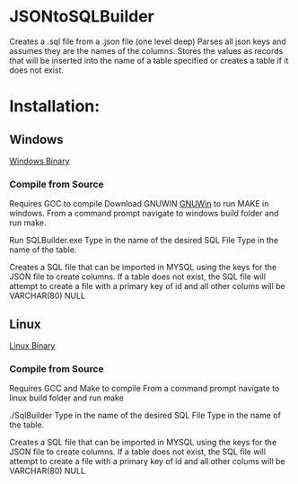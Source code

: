# JSONtoSQLBuilder
Creates a .sql file from a .json file (one level deep)
Parses all json keys and assumes they are the names of the columns. 
Stores the values as records that will be inserted into the name of a table specified or creates a table if it does not exist.

# Installation:
## Windows
<a href="https://github.com/reaperofchaos/JSONtoSQLBuilder/blob/master/windows/SqlBuilder.exe">Windows Binary</a>
### Compile from Source
Requires GCC to compile
Download GNUWIN <a href="https://sourceforge.net/projects/gnuwin32/">GNUWin</a> to run MAKE in windows.
From a command prompt navigate to windows build folder and run make.

Run SQLBuilder.exe <name of JSON file to read>
Type in the name of the desired SQL File
Type in the name of the table. 

Creates a SQL file that can be imported in MYSQL using the keys for the JSON file to create columns. 
If a table does not exist, the SQL file will attempt to create a file with a primary key of id and all other colums will be VARCHAR(80) NULL

## Linux
<a href='https://github.com/reaperofchaos/JSONtoSQLBuilder/blob/master/linux/SqlBuilder'>Linux Binary</a>
### Compile from Source
Requires GCC and Make to compile
From a command prompt navigate to linux build folder and run make

./SqlBuilder <name of JSON file to read>
Type in the name of the desired SQL File
Type in the name of the table. 

Creates a SQL file that can be imported in MYSQL using the keys for the JSON file to create columns. 
If a table does not exist, the SQL file will attempt to create a file with a primary key of id and all other colums will be VARCHAR(80) NULL
